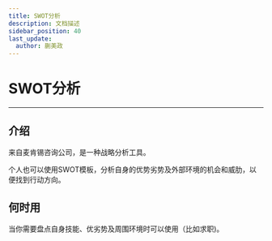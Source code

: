 ```yaml
---
title: SWOT分析
description: 文档描述
sidebar_position: 40
last_update:
  author: 蒯美政
---
```


# SWOT分析

------

## 介绍

来自麦肯锡咨询公司，是一种战略分析工具。

个人也可以使用SWOT模板，分析自身的优势劣势及外部环境的机会和威肋，以便找到行动方向。

## 何时用

当你需要盘点自身技能、优劣势及周围环境时可以使用（比如求职)。
